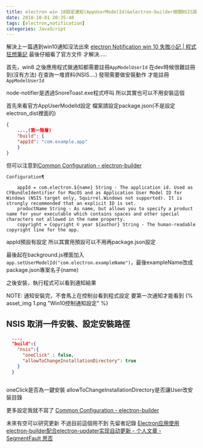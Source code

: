 ```yaml
---
title: electron win 10設定通知(AppUserModelId)&electron-builder相關NSIS設定
date: 2018-10-01 20:35:48
tags: [electron,notification]
categories: JavaScript
---
```


解決上一篇遇到win10通知沒法出來
[electron Notification win 10 失敗小記 | 程式狂想筆記](https://malagege.github.io/blog/2018/09/30/electron-Notification-win-10-%E5%A4%B1%E6%95%97%E5%B0%8F%E8%A8%98/)
最後仔細看了官方文件
才解決.....

<!--more-->

首先，win8 之後應用程式做通知都需要註冊`AppModelUserId`
在dev時候很難註冊到(沒有方法)
在查詢一堆資料(NSIS....)
發現需要做安裝動作
才能註冊`AppModelUserId`

node-notifier是透過SnoreToast.exe程式呼叫
所以其實也可以不用安裝這個

首先來看官方AppUserModelId設定
檔案請設定package.json(不是設定electron_dist裡面的)
```json
{
    ...,(第一階層)
    "build": {
    "appId": "com.example.app"
    }
}
```

但可以注意到[Common Configuration - electron-builder](https://www.electron.build/configuration/configuration#configuration)
```
Configuration¶

    appId = com.electron.${name} String - The application id. Used as CFBundleIdentifier for MacOS and as Application User Model ID for Windows (NSIS target only, Squirrel.Windows not supported). It is strongly recommended that an explicit ID is set.
    productName String - As name, but allows you to specify a product name for your executable which contains spaces and other special characters not allowed in the name property.
    copyright = Copyright © year ${author} String - The human-readable copyright line for the app.
```
appId預設有設定
所以其實用預設可以不用再package.json設定

最後起在background.js裡面加入`app.setUserModelId("com.electron.exampleName")`，最後exampleName改成package.json專案名子(name)

之後安裝，執行程式可以看到通知結果

NOTE: 通知安裝完，不會馬上在控制台看到程式設定
要第一次通知才能看到
{% asset_img 1.png "Win10控制通知設定" %}


## NSIS  取消一件安裝、設定安裝路徑

```json
  ...,
  "build":{
    "nsis":{
      "oneClick" : false,
      "allowToChangeInstallationDirectory": true
    }
  }
  
```
oneClick是否為一鍵安裝
allowToChangeInstallationDirectory是否讓User改安裝目錄

更多設定我就不寫了
[Common Configuration - electron-builder](https://www.electron.build/configuration/configuration#configuration)

未來有空可以研究更新
不過目前這個用不到
先留者記錄
[Electron应用使用electron-builder配合electron-updater实现自动更新 - 个人文章 - SegmentFault 思否](https://segmentfault.com/a/1190000012904543)